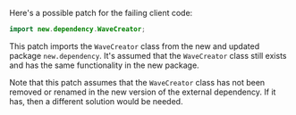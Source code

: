 Here's a possible patch for the failing client code:

```java
import new.dependency.WaveCreator;
```

This patch imports the `WaveCreator` class from the new and updated package `new.dependency`. It's assumed that the `WaveCreator` class still exists and has the same functionality in the new package.

Note that this patch assumes that the `WaveCreator` class has not been removed or renamed in the new version of the external dependency. If it has, then a different solution would be needed.